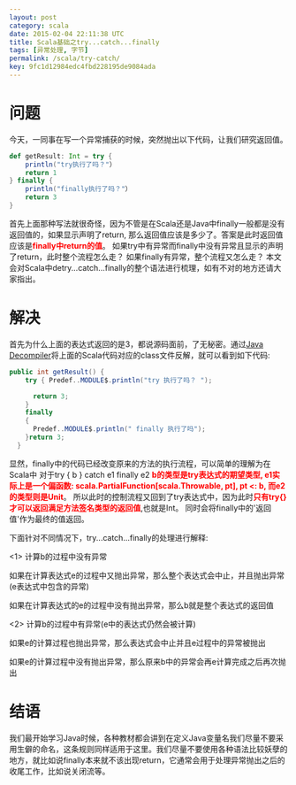 ```yaml
---
layout: post
category: scala
date: 2015-02-04 22:11:38 UTC
title: Scala基础之try...catch...finally
tags: [异常处理, 字节]
permalink: /scala/try-catch/
key: 9fc1d12984edc4fbd228195de9084ada
---
```



# 问题
今天，一同事在写一个异常捕获的时候，突然抛出以下代码，让我们研究返回值。

```scala
def getResult: Int = try {
    println("try执行了吗？"）
    return 1
} finally {
    println("finally执行了吗？"）
    return 3
}
```
首先上面那种写法就很奇怪，因为不管是在Scala还是Java中finally一般都是没有返回值的，如果显示声明了return, 那么返回值应该是多少了。答案是此时返回值应该是<b style="color:red">finally中return的值</b>。
如果try中有异常而finally中没有异常且显示的声明了return，此时整个流程怎么走？
如果finally有异常，整个流程又怎么走？
本文会对Scala中detry...catch...finally的整个语法进行梳理，如有不对的地方还请大家指出。
  
# 解决
首先为什么上面的表达式返回的是3，都说源码面前，了无秘密。通过[Java Decompiler](http://jd.benow.ca/)将上面的Scala代码对应的class文件反解，就可以看到如下代码:

```java
public int getResult() {
    try { Predef..MODULE$.println("try 执行了吗？ ");

      return 3;
    }
    finally
    {
      Predef..MODULE$.println(" finally 执行了吗");
    }return 3;
  }
```
显然，finally中的代码已经改变原来的方法的执行流程，可以简单的理解为在Scala中
对于try { b } catch e1 finally e2
<b style="color:red">b的类型是try表达式的期望类型, e1实际上是一个偏函数: scala.PartialFunction[scala.Throwable, pt], pt <: b, 而e2的类型则是Unit</b>。
所以此时的控制流程又回到了try表达式中，因为此时<b style="color:red">只有try{}才可以返回满足方法签名类型的返回值</b>,也就是Int。
同时会将finally中的'返回值'作为最终的值返回。

下面针对不同情况下，try...catch...finally的处理进行解释:

<1> 计算b的过程中没有异常
    
如果在计算表达式e的过程中又抛出异常，那么整个表达式会中止，并且抛出异常(e表达式中包含的异常)

如果在计算表达式的e的过程中没有抛出异常，那么b就是整个表达式的返回值

<2> 计算b的过程中有异常(e中的表达式仍然会被计算)

如果e的计算过程也抛出异常，那么表达式会中止并且e过程中的异常被抛出

如果e的计算过程中没有抛出异常，那么原来b中的异常会再e计算完成之后再次抛出

# 结语
我们最开始学习Java时候，各种教材都会讲到在定义Java变量名我们尽量不要采用生僻的命名，这条规则同样适用于这里。我们尽量不要使用各种语法比较妖孽的地方，就比如说finally本来就不该出现return，它通常会用于处理异常抛出之后的收尾工作，比如说关闭流等。